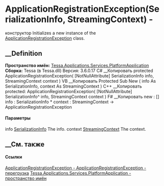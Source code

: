 # ApplicationRegistrationException(SerializationInfo, StreamingContext) -
конструктор
Initializes a new instance of the
[ApplicationRegistrationException](T_Tessa_Applications_Services_PlatformApplication_ApplicationRegistrationException.htm)
class.
## __Definition
 **Пространство имён:**
[Tessa.Applications.Services.PlatformApplication](N_Tessa_Applications_Services_PlatformApplication.htm)  
 **Сборка:** Tessa (в Tessa.dll) Версия: 3.6.0.17
C# __Копировать
     protected ApplicationRegistrationException(
    	[NotNullAttribute] SerializationInfo info,
    	StreamingContext context
    )
VB __Копировать
     Protected Sub New ( 
    	<NotNullAttribute> info As SerializationInfo,
    	context As StreamingContext
    )
C++ __Копировать
     protected:
    ApplicationRegistrationException(
    	[NotNullAttribute] SerializationInfo^ info, 
    	StreamingContext context
    )
F# __Копировать
     new : 
            [<NotNullAttribute>] info : SerializationInfo * 
            context : StreamingContext -> ApplicationRegistrationException
#### Параметры
info
[SerializationInfo](https://learn.microsoft.com/dotnet/api/system.runtime.serialization.serializationinfo)
     The info. 
context
[StreamingContext](https://learn.microsoft.com/dotnet/api/system.runtime.serialization.streamingcontext)
     The context. 
## __См. также
#### Ссылки
[ApplicationRegistrationException -
](T_Tessa_Applications_Services_PlatformApplication_ApplicationRegistrationException.htm)
[ApplicationRegistrationException -
перегрузка](Overload_Tessa_Applications_Services_PlatformApplication_ApplicationRegistrationException__ctor.htm)
[Tessa.Applications.Services.PlatformApplication - пространство
имён](N_Tessa_Applications_Services_PlatformApplication.htm)
